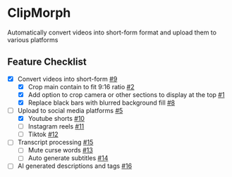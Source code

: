 # ClipMorph
Automatically convert videos into short-form format and upload them to various platforms

## Feature Checklist
* [x] Convert videos into short-form [#9](/../../issues/9)
  - [x] Crop main contain to fit 9:16 ratio [#2](/../../issues/2)
  - [x] Add option to crop camera or other sections to display at the top [#1](/../../issues/1)
  - [x] Replace black bars with blurred background fill [#8](/../../issues/8)
* [ ] Upload to social media platforms [#5](/../../issues/5)
  - [x] Youtube shorts [#10](/../../issues/10)
  - [ ] Instagram reels [#11](/../../issues/11)
  - [ ] Tiktok [#12](/../../issues/12)
* [ ] Transcript processing [#15](/../../issues/15)
  - [ ] Mute curse words [#13](/../../issues/13)
  - [ ] Auto generate subtitles [#14](/../../issues/14)
* [ ] AI generated descriptions and tags [#16](/../../issues/16)
